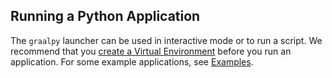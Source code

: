## Running a Python Application

The `graalpy` launcher can be used in interactive mode or to run a script.
We recommend that you [create a Virtual Environment](/guides/creating_a_virtual_environment/) before you run an application.
For some example applications, see [Examples](/examples/).